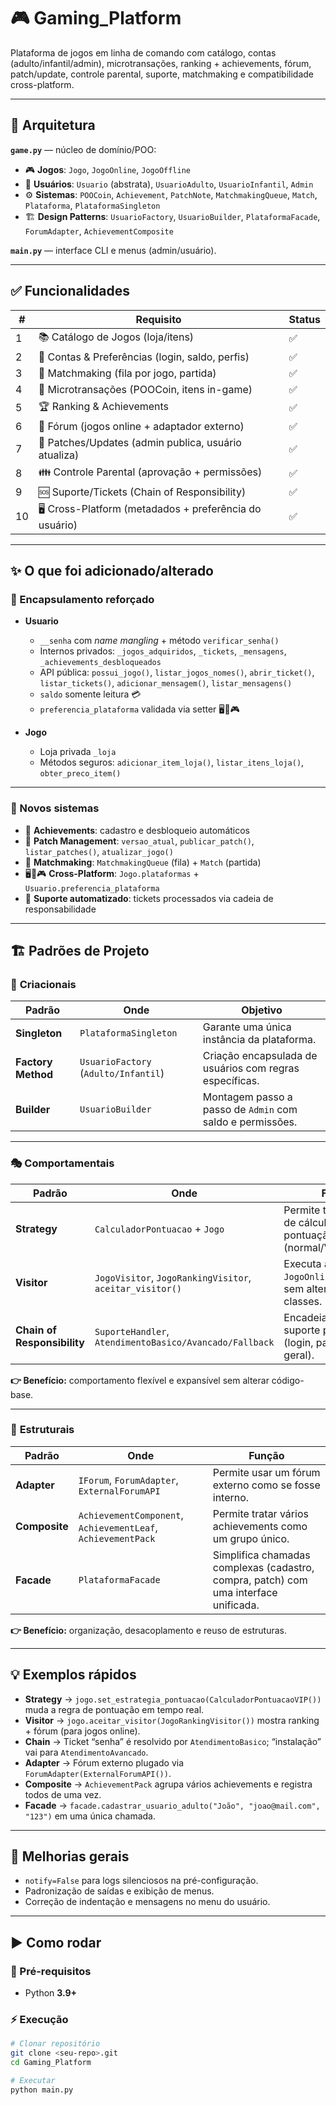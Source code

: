 # 🎮 Gaming_Platform

Plataforma de jogos em linha de comando com catálogo, contas (adulto/infantil/admin), microtransações, ranking + achievements, fórum, patch/update, controle parental, suporte, matchmaking e compatibilidade cross-platform.

---

## 🧱 Arquitetura

**`game.py`** — núcleo de domínio/POO:  
- 🎮 **Jogos**: `Jogo`, `JogoOnline`, `JogoOffline`  
- 👤 **Usuários**: `Usuario` (abstrata), `UsuarioAdulto`, `UsuarioInfantil`, `Admin`  
- ⚙️ **Sistemas**: `POOCoin`, `Achievement`, `PatchNote`, `MatchmakingQueue`, `Match`, `Plataforma`, `PlataformaSingleton`  
- 🏗️ **Design Patterns**: `UsuarioFactory`, `UsuarioBuilder`, `PlataformaFacade`, `ForumAdapter`, `AchievementComposite`

**`main.py`** — interface CLI e menus (admin/usuário).  

---

## ✅ Funcionalidades

| #   | Requisito | Status |
|-----|-----------|--------|
| 1   | 📚 Catálogo de Jogos (loja/itens) | ✅ |
| 2   | 👤 Contas & Preferências (login, saldo, perfis) | ✅ |
| 3   | 🤝 Matchmaking (fila por jogo, partida) | ✅ |
| 4   | 🛒 Microtransações (POOCoin, itens in-game) | ✅ |
| 5   | 🏆 Ranking & Achievements | ✅ |
| 6   | 💬 Fórum (jogos online + adaptador externo) | ✅ |
| 7   | 🔧 Patches/Updates (admin publica, usuário atualiza) | ✅ |
| 8   | 👪 Controle Parental (aprovação + permissões) | ✅ |
| 9   | 🆘 Suporte/Tickets (Chain of Responsibility) | ✅ |
| 10  | 🖥️ Cross-Platform (metadados + preferência do usuário) | ✅ |

---

## ✨ O que foi adicionado/alterado

### 🔐 Encapsulamento reforçado
- **Usuario**
  - `__senha` com *name mangling* + método `verificar_senha()`  
  - Internos privados: `_jogos_adquiridos`, `_tickets`, `_mensagens`, `_achievements_desbloqueados`  
  - API pública: `possui_jogo()`, `listar_jogos_nomes()`, `abrir_ticket()`, `listar_tickets()`, `adicionar_mensagem()`, `listar_mensagens()`  
  - `saldo` somente leitura 💳  
  - `preferencia_plataforma` validada via setter 🖥️📱🎮  

- **Jogo**
  - Loja privada `_loja`  
  - Métodos seguros: `adicionar_item_loja()`, `listar_itens_loja()`, `obter_preco_item()`  

---

### 🧩 Novos sistemas
- 🏅 **Achievements**: cadastro e desbloqueio automáticos  
- 🔄 **Patch Management**: `versao_atual`, `publicar_patch()`, `listar_patches()`, `atualizar_jogo()`  
- 🤝 **Matchmaking**: `MatchmakingQueue` (fila) + `Match` (partida)  
- 🖥️📱🎮 **Cross-Platform**: `Jogo.plataformas` + `Usuario.preferencia_plataforma`  
- 🧾 **Suporte automatizado**: tickets processados via cadeia de responsabilidade  

---

## 🏗️ Padrões de Projeto

### 🧠 **Criacionais**
| Padrão | Onde | Objetivo |
|--------|------|-----------|
| **Singleton** | `PlataformaSingleton` | Garante uma única instância da plataforma. |
| **Factory Method** | `UsuarioFactory` (`Adulto/Infantil`) | Criação encapsulada de usuários com regras específicas. |
| **Builder** | `UsuarioBuilder` | Montagem passo a passo de `Admin` com saldo e permissões. |

---

### 🎭 **Comportamentais**
| Padrão | Onde | Função |
|--------|------|--------|
| **Strategy** | `CalculadorPontuacao` + `Jogo` | Permite trocar a regra de cálculo de pontuação (normal/VIP). |
| **Visitor** | `JogoVisitor`, `JogoRankingVisitor`, `aceitar_visitor()` | Executa ações em `JogoOnline`/`JogoOffline` sem alterar suas classes. |
| **Chain of Responsibility** | `SuporteHandler`, `AtendimentoBasico/Avancado/Fallback` | Encadeia níveis de suporte para tickets (login, pagamento, geral). |

**👉 Benefício:** comportamento flexível e expansível sem alterar código-base.  

---

### 🧱 **Estruturais**
| Padrão | Onde | Função |
|--------|------|--------|
| **Adapter** | `IForum`, `ForumAdapter`, `ExternalForumAPI` | Permite usar um fórum externo como se fosse interno. |
| **Composite** | `AchievementComponent`, `AchievementLeaf`, `AchievementPack` | Permite tratar vários achievements como um grupo único. |
| **Facade** | `PlataformaFacade` | Simplifica chamadas complexas (cadastro, compra, patch) com uma interface unificada. |

**👉 Benefício:** organização, desacoplamento e reuso de estruturas.  

---

## 💡 Exemplos rápidos

- **Strategy** → `jogo.set_estrategia_pontuacao(CalculadorPontuacaoVIP())` muda a regra de pontuação em tempo real.  
- **Visitor** → `jogo.aceitar_visitor(JogoRankingVisitor())` mostra ranking + fórum (para jogos online).  
- **Chain** → Ticket “senha” é resolvido por `AtendimentoBasico`; “instalação” vai para `AtendimentoAvancado`.  
- **Adapter** → Fórum externo plugado via `ForumAdapter(ExternalForumAPI())`.  
- **Composite** → `AchievementPack` agrupa vários achievements e registra todos de uma vez.  
- **Facade** → `facade.cadastrar_usuario_adulto("João", "joao@mail.com", "123")` em uma única chamada.  

---

## 🧹 Melhorias gerais
- `notify=False` para logs silenciosos na pré-configuração.  
- Padronização de saídas e exibição de menus.  
- Correção de indentação e mensagens no menu do usuário.  

---

## ▶️ Como rodar

### 📌 Pré-requisitos
- Python **3.9+**

### ⚡ Execução
```bash
# Clonar repositório
git clone <seu-repo>.git
cd Gaming_Platform

# Executar
python main.py
